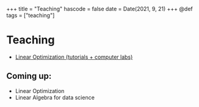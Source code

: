 +++
title = "Teaching"
hascode = false
date = Date(2021, 9, 21)
+++
@def tags = ["teaching"]

# Teaching

* [Linear Optimization (tutorials + computer labs)](https://uvt.osiris-student.nl/#/onderwijscatalogus/extern/cursus/?collegejaar=huidig&taal=en&cursuscode=35B108-B-6)

## Coming up:
* Linear Optimization
* Linear Algebra for data science
